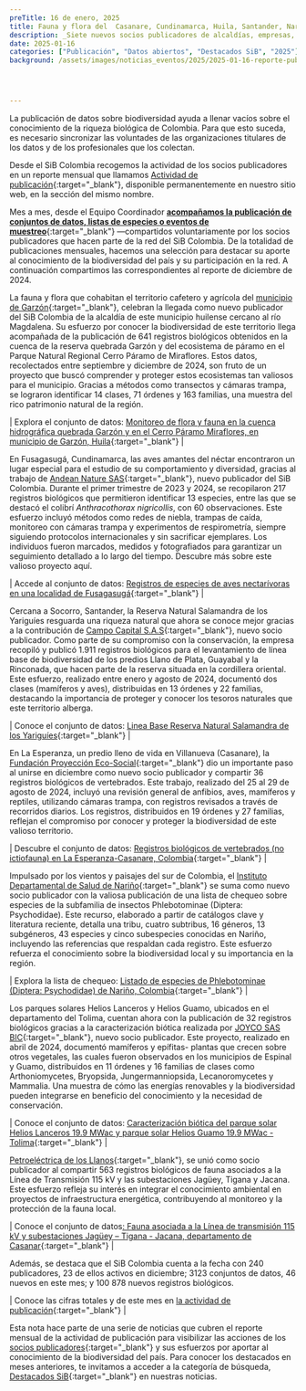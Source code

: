 ```yaml
---
preTitle: 16 de enero, 2025
title: Fauna y flora del  Casanare, Cundinamarca, Huila, Santander, Nariño y Tolima se destacaron en diciembre
description: _Siete nuevos socios publicadores de alcaldías, empresas, fundaciones e institutos departamentales sobresalieron en el último mes del 2024 con conjuntos de datos y listas de chequeo de nuestra biodiversidad._
date: 2025-01-16
categories: ["Publicación", "Datos abiertos", "Destacados SiB", "2025"]
background: /assets/images/noticias_eventos/2025/2025-01-16-reporte-publicacion-diciembre-2024.png




---
```

La publicación de datos sobre biodiversidad ayuda a llenar vacíos sobre el conocimiento de la riqueza biológica de Colombia. Para que esto suceda, es necesario sincronizar las voluntades de las organizaciones titulares de los datos y de los profesionales que los colectan.

Desde el SiB Colombia recogemos la actividad de los socios publicadores en un reporte mensual que llamamos [Actividad de publicación](https://biodiversidad.co/comunidad/actividad-de-publicacion/){:target="_blank"}, disponible permanentemente en nuestro sitio web, en la sección del mismo nombre.

Mes a mes, desde el Equipo Coordinador **[acompañamos la publicación de conjuntos de datos, listas de especies o eventos de muestreo](https://biodiversidad.co/compartir/guia-para-publicar/)**{:target="_blank"} —compartidos voluntariamente por los socios publicadores que hacen parte de la red del SiB Colombia. De la totalidad de publicaciones mensuales, hacemos una selección para destacar su aporte al conocimiento de la biodiversidad del país y su participación en la red. A continuación compartimos las correspondientes al reporte de diciembre de 2024.

La fauna y flora que cohabitan el territorio cafetero y agrícola del [municipio de Garzón](https://www.garzon-huila.gov.co/){:target="_blank"}, celebran la llegada como nuevo publicador del SiB Colombia de la alcaldía de este municipio huilense cercano al río Magdalena. Su esfuerzo por conocer la biodiversidad de este territorio llega acompañada de la publicación de 641 registros biológicos obtenidos en la cuenca de la reserva quebrada Garzón y del ecosistema de páramo en el Parque Natural Regional Cerro Páramo de Miraflores. Estos datos, recolectados entre septiembre y diciembre de 2024, son fruto de un proyecto que buscó comprender y proteger estos ecosistemas tan valiosos para el municipio. Gracias a métodos como transectos y cámaras trampa, se lograron identificar 14 clases, 71 órdenes y 163 familias, una muestra del rico patrimonio natural de la región.

| Explora el conjunto de datos: [Monitoreo de flora y fauna en la cuenca hidrográfica quebrada Garzón y en el Cerro Páramo Miraflores, en municipio de Garzón, Huila](https://biodiversidad.co/data/?datasetKey=2253be9d-7fa1-4681-b6d6-63d66f90f95e){:target="_blank"} |

En Fusagasugá, Cundinamarca, las aves amantes del néctar encontraron un lugar especial para el estudio de su comportamiento y diversidad, gracias al trabajo de [Andean Nature SAS](https://www.gbif.org/publisher/23bc36c2-05d0-4643-88fa-d5f5a8b0f669){:target="_blank"}, nuevo publicador del SiB Colombia. Durante el primer trimestre de 2023 y 2024, se recopilaron 217 registros biológicos que permitieron identificar 13 especies, entre las que se destacó el colibrí *Anthracothorax nigricollis*, con 60 observaciones. Este esfuerzo incluyó métodos como redes de niebla, trampas de caída, monitoreo con cámaras trampa y experimentos de respirometría, siempre siguiendo protocolos internacionales y sin sacrificar ejemplares. Los individuos fueron marcados, medidos y fotografiados para garantizar un seguimiento detallado a lo largo del tiempo. Descubre más sobre este valioso proyecto aquí.

| Accede al conjunto de datos: [Registros de especies de aves nectarívoras en una localidad de Fusagasugá](https://biodiversidad.co/data/?datasetKey=a6c199d4-dda8-457f-a68e-274f900dc163){:target="_blank"} |

Cercana a Socorro, Santander, la Reserva Natural Salamandra de los Yariguíes resguarda una riqueza natural que ahora se conoce mejor gracias a la contribución de [Campo Capital S.A.S](https://campocapital.com/){:target="_blank"}, nuevo socio publicador. Como parte de su compromiso con la conservación, la empresa recopiló y publicó 1.911 registros biológicos para el levantamiento de línea base de biodiversidad de los predios Llano de Plata, Guayabal y la Rinconada, que hacen parte de la reserva situada en la cordillera oriental. Este esfuerzo, realizado entre enero y agosto de 2024, documentó dos clases (mamíferos y aves), distribuidas en 13 órdenes y 22 familias, destacando la importancia de proteger y conocer los tesoros naturales que este territorio alberga.

| Conoce el conjunto de datos: [Linea Base Reserva Natural Salamandra de los Yariguíes](https://biodiversidad.co/data/?datasetKey=b8195f93-3505-4f18-9924-8cb04b44b0a8){:target="_blank"} |

En La Esperanza, un predio lleno de vida en Villanueva (Casanare), la [Fundación Proyección Eco-Social](https://proyeccionecosocial.org/){:target="_blank"} dio un importante paso al unirse en diciembre como nuevo socio publicador y compartir 36 registros biológicos de vertebrados. Este trabajo, realizado del 25 al 29 de agosto de 2024, incluyó una revisión general de anfibios, aves, mamíferos y reptiles, utilizando cámaras trampa, con registros revisados a través de recorridos diarios. Los registros, distribuidos en 19 órdenes y 27 familias, reflejan el compromiso por conocer y proteger la biodiversidad de este valioso territorio. 

| Descubre el conjunto de datos: [Registros biológicos de vertebrados (no ictiofauna) en La Esperanza-Casanare, Colombia](https://biodiversidad.co/data/?datasetKey=b27395f3-2438-4fcd-a63c-04141b907d7d){:target="_blank"} |

Impulsado por los vientos y paisajes del sur de Colombia, el [Instituto Departamental de Salud de Nariño](https://www.idsn.gov.co/){:target="_blank"} se suma como nuevo socio publicador con la valiosa publicación de una lista de chequeo sobre especies de la subfamilia de insectos Phlebotominae (Diptera: Psychodidae). Este recurso, elaborado a partir de catálogos clave y literatura reciente, detalla una tribu, cuatro subtribus, 16 géneros, 13 subgéneros, 43 especies y cinco subespecies conocidas en Nariño, incluyendo las referencias que respaldan cada registro. Este esfuerzo refuerza el conocimiento sobre la biodiversidad local y su importancia en la región. 

| Explora la lista de chequeo: [Listado de especies de Phlebotominae (Diptera: Psychodidae) de Nariño, Colombia](https://biodiversidad.co/dataset/search?publishingOrg=6cc97141-aeec-41e9-86df-f7b5f1b554a8&type=CHECKLIST){:target="_blank"} |

Los parques solares Helios Lanceros y Helios Guamo, ubicados en el departamento del Tolima, cuentan ahora con la publicación de 32 registros biológicos gracias a la caracterización biótica realizada por [JOYCO SAS BIC](https://www.joyco.co/){:target="_blank"}, nuevo socio publicador. Este proyecto, realizado en abril de 2024, documentó mamíferos y epífitas- plantas que crecen sobre otros vegetales, las cuales fueron observados en los municipios de Espinal y Guamo, distribuidos en 11 órdenes y 16 familias de clases como Arthoniomycetes, Bryopsida, Jungermanniopsida, Lecanoromycetes y Mammalia. Una muestra de cómo las energías renovables y la biodiversidad pueden integrarse en beneficio del conocimiento y la necesidad de conservación.

| Conoce el conjunto de datos: [Caracterización biótica del parque solar Helios Lanceros 19.9 MWac y parque solar Helios Guamo 19.9 MWac - Tolima](https://biodiversidad.co/data/?datasetKey=b3c7ab2c-7014-4c87-823d-192847273977){:target="_blank"} |

[Petroeléctrica de los Llanos](https://www.pel.com.co/wp/){:target="_blank"}, se unió como socio publicador al compartir 563 registros biológicos de fauna asociados a la Línea de Transmisión 115 kV y las subestaciones Jagüey, Tigana y Jacana. Este esfuerzo refleja su interés en integrar el conocimiento ambiental en proyectos de infraestructura energética, contribuyendo al monitoreo y la protección de la fauna local. 

| Conoce el conjunto de datos<span style="text-decoration:underline;">: [Fauna asociada a la Línea de transmisión 115 kV y subestaciones Jagüey – Tigana - Jacana, departamento de Casanar](https://biodiversidad.co/data/?datasetKey=b3c7ab2c-7014-4c87-823d-192847273977)</span>{:target="_blank"} |

Además, se destaca que el SiB Colombia cuenta a la fecha con 240 publicadores, 23 de ellos activos en diciembre; 3123 conjuntos de datos, 46 nuevos en este mes; y 100 878 nuevos registros biológicos. 

| Conoce las cifras totales y de este mes en [la actividad de publicación](https://biodiversidad.co/comunidad/actividad-de-publicacion/){:target="_blank"} |

Esta nota hace parte de una serie de noticias que cubren el reporte mensual de la actividad de publicación para visibilizar las acciones de los [socios publicadores](https://biodiversidad.co/comunidad/socios-publicadores/){:target="_blank"} y sus esfuerzos por aportar al conocimiento de la biodiversidad del país. Para conocer los destacados en meses anteriores, te invitamos a acceder a la categoría de búsqueda, [Destacados SiB](https://biodiversidad.co/news/?category=Destacados+SiB){:target="_blank"}  en nuestras noticias.
